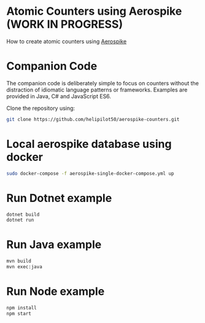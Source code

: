 # Atomic Counters using Aerospike (WORK IN PROGRESS)
How to create atomic counters using [Aerospike](www.aerospike.com)

# Companion Code
The companion code is deliberately simple to focus on counters without the distraction of idiomatic language patterns or frameworks. Examples are provided in Java, C# and JavaScript ES6.

Clone the repository using:
```bash
git clone https://github.com/helipilot50/aerospike-counters.git
```

# Local aerospike database using docker
```bash
sudo docker-compose -f aerospike-single-docker-compose.yml up
```
# Run Dotnet example
```bash
dotnet build
dotnet run
```

# Run Java example
```bash
mvn build
mvn exec:java
```
# Run Node example
```bash
npm install
npm start
```
